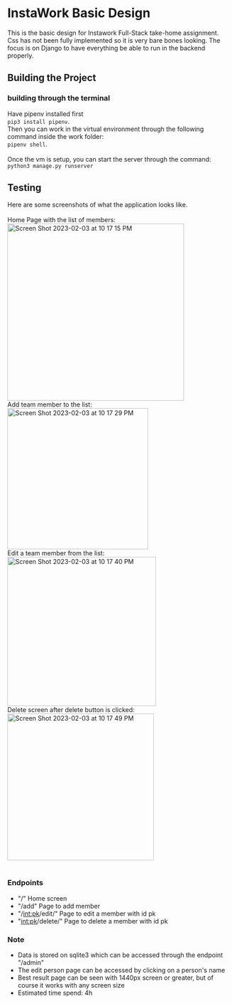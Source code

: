 # InstaWork Basic Design

This is the basic design for Instawork Full-Stack take-home assignment. Css has not been fully implemented so it is very bare bones looking. The focus is on Django to have everything be able to run in the backend properly.

## Building the Project
### building through the terminal
Have pipenv installed first <br/>
`pip3 install pipenv`.
<br/>
Then you can work in the virtual environment through the following command inside the work folder:<br/>
`pipenv shell`.
<br/><br/>
Once the vm is setup, you can start the server through the command: <br/>`python3 manage.py runserver`
<br/>
## Testing
Here are some screenshots of what the application looks like.
<br/><br/>
Home Page with the list of members:<br/>
<img width="398" alt="Screen Shot 2023-02-03 at 10 17 15 PM" src="https://user-images.githubusercontent.com/81793294/216745334-21ad33c9-a57f-4f11-a675-4c1890e2731b.png"><br/>
Add team member to the list:<br/>
<img width="317" alt="Screen Shot 2023-02-03 at 10 17 29 PM" src="https://user-images.githubusercontent.com/81793294/216745339-e401e499-92d6-408a-87bf-a474de58201d.png"><br/>
Edit a team member from the list:<br/>
<img width="335" alt="Screen Shot 2023-02-03 at 10 17 40 PM" src="https://user-images.githubusercontent.com/81793294/216745340-7cb9809c-1dde-4e87-9e64-479e56d34e1b.png"><br/>
Delete screen after delete button is clicked: <br/>
<img width="330" alt="Screen Shot 2023-02-03 at 10 17 49 PM" src="https://user-images.githubusercontent.com/81793294/216745344-c49783b4-ac67-41d0-b44a-c7a048d9d06c.png"><br/><br/>

### Endpoints
* "/" Home screen
* "/add" Page to add member
* "/<int:pk>/edit/" Page to edit a member with id pk
* "<int:pk>/delete/" Page to delete a member with id pk

### Note
* Data is stored on sqlite3 which can be accessed through the endpoint "/admin"
* The edit person page can be accessed by clicking on a person's name
* Best result page can be seen with 1440px screen or greater, but of course it works with any screen size
* Estimated time spend: 4h

